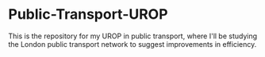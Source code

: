 # Public-Transport-UROP
This is the repository for my UROP in public transport, where I'll be studying the London public transport network to suggest improvements in efficiency.
